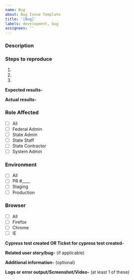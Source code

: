 ```yaml
---
name: Bug
about: Bug Issue Template
title: '[Bug]'
labels: development, bug
assignees: ''
---
```


### Description

### Steps to reproduce

1.
2.
3.

**Expected results-**

**Actual results-**

### Role Affected

- [ ] All
- [ ] Federal Admin
- [ ] State Admin
- [ ] State Staff
- [ ] State Contractor
- [ ] System Admin

### Environment

- [ ] All
- [ ] PR #\_\_\_\_
- [ ] Staging
- [ ] Production

### Browser

- [ ] All
- [ ] Firefox
- [ ] Chrome
- [ ] IE

**Cypress test created OR Ticket for cypress test created-**

**Related user story/bug-** (if applicable)

**Additional information-** (optional)

**Logs or error output/Screenshot/Video-** (at least 1 of these)
